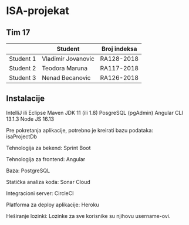 # ISA-projekat

<h2>Tim 17</h2>
<table>
  <thead>
    <th></th>
    <th>Student</th>
    <th>Broj indeksa</th>
  </thead>
  <tbody>
    <tr>
      <td>Student 1</td>
      <td>Vladimir Jovanovic</td>
      <td>RA128-2018</td>
    </tr>
    <tr>
      <td>Student 2</td>
      <td>Teodora Maruna</td>
      <td>RA117-2018</td>
    </tr>
    <tr>
      <td>Student 3</td>
      <td>Nenad Becanovic</td>
      <td>RA126-2018</td>
    </tr>
  </tbody>
</table>

## Instalacije
IntelliJ ili Eclipse
Maven
JDK 11 (ili 1.8)
PosgreSQL (pgAdmin)
Angular CLI 13.1.3
Node JS 16.13

Pre pokretanja aplikacije, potrebno je kreirati bazu podataka: <br> isaProjectDb

Tehnologija za bekend:
Sprint Boot

Tehnologija za frontend:
Angular

Baza:
PostgreSQL

Statička analiza koda:
Sonar Cloud

Integracioni server:
CircleCI

Platforma za deploy aplikacije:
Heroku

Heširanje lozinki:
Lozinke za sve korisnike su njihovu username-ovi.